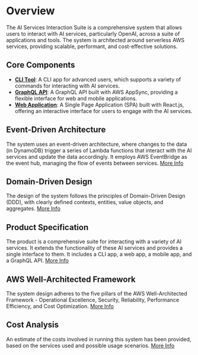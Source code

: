 # Overview

The AI Services Interaction Suite is a comprehensive system that allows users to interact with AI services, particularly OpenAI, across a suite of applications and tools. The system is architected around serverless AWS services, providing scalable, performant, and cost-effective solutions.

## Core Components

- **[CLI Tool](cli-spec.md)**: A CLI app for advanced users, which supports a variety of commands for interacting with AI services.
- **[GraphQL API](api-spec.md)**: A GraphQL API built with AWS AppSync, providing a flexible interface for web and mobile applications.
- **[Web Application](web-ui-spec.md)**: A Single Page Application (SPA) built with React.js, offering an interactive interface for users to engage with the AI services.

## Event-Driven Architecture

The system uses an event-driven architecture, where changes to the data (in DynamoDB) trigger a series of Lambda functions that interact with the AI services and update the data accordingly. It employs AWS EventBridge as the event hub, managing the flow of events between services. [More Info](event-driven-architecture.md)

## Domain-Driven Design

The design of the system follows the principles of Domain-Driven Design (DDD), with clearly defined contexts, entities, value objects, and aggregates. [More Info](domain-driven-design.md)

## Product Specification

The product is a comprehensive suite for interacting with a variety of AI services. It extends the functionality of these AI services and provides a single interface to them. It includes a CLI app, a web app, a mobile app, and a GraphQL API. [More Info](product-spec.md)

## AWS Well-Architected Framework

The system design adheres to the five pillars of the AWS Well-Architected Framework - Operational Excellence, Security, Reliability, Performance Efficiency, and Cost Optimization. [More Info](aws-well-architected-framework.md)

## Cost Analysis

An estimate of the costs involved in running this system has been provided, based on the services used and possible usage scenarios. [More Info](cost-analysis.md)
